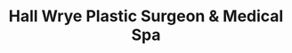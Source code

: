 ---
title: "Hall Wrye Plastic Surgeon & Medical Spa"
url: /reno/hall-wrye-plastic-surgeon-and-medical-spa/
shop: beauty
---